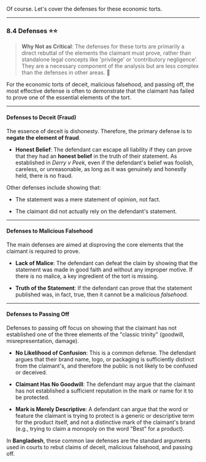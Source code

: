 Of course. Let's cover the defenses for these economic torts.

---

### 8.4 Defenses ⭐⭐

> **Why Not as Critical**: The defenses for these torts are primarily a direct rebuttal of the elements the claimant must prove, rather than standalone legal concepts like 'privilege' or 'contributory negligence'. They are a necessary component of the analysis but are less complex than the defenses in other areas. 🚫

For the economic torts of deceit, malicious falsehood, and passing off, the most effective defense is often to demonstrate that the claimant has failed to prove one of the essential elements of the tort.

---

#### Defenses to Deceit (Fraud)

The essence of deceit is dishonesty. Therefore, the primary defense is to **negate the element of fraud**.

- **Honest Belief**: The defendant can escape all liability if they can prove that they had an **honest belief** in the truth of their statement. As established in _Derry v Peek_, even if the defendant's belief was foolish, careless, or unreasonable, as long as it was genuinely and honestly held, there is no fraud.
    

Other defenses include showing that:

- The statement was a mere statement of opinion, not fact.
    
- The claimant did not actually rely on the defendant's statement.
    

---

#### Defenses to Malicious Falsehood

The main defenses are aimed at disproving the core elements that the claimant is required to prove.

- **Lack of Malice**: The defendant can defeat the claim by showing that the statement was made in good faith and without any improper motive. If there is no malice, a key ingredient of the tort is missing.
    
- **Truth of the Statement**: If the defendant can prove that the statement published was, in fact, true, then it cannot be a malicious _falsehood_.
    

---

#### Defenses to Passing Off

Defenses to passing off focus on showing that the claimant has not established one of the three elements of the "classic trinity" (goodwill, misrepresentation, damage).

- **No Likelihood of Confusion**: This is a common defense. The defendant argues that their brand name, logo, or packaging is sufficiently distinct from the claimant's, and therefore the public is not likely to be confused or deceived.
    
- **Claimant Has No Goodwill**: The defendant may argue that the claimant has not established a sufficient reputation in the mark or name for it to be protected.
    
- **Mark is Merely Descriptive**: A defendant can argue that the word or feature the claimant is trying to protect is a generic or descriptive term for the product itself, and not a distinctive mark of the claimant's brand (e.g., trying to claim a monopoly on the word "Best" for a product).
    

In **Bangladesh**, these common law defenses are the standard arguments used in courts to rebut claims of deceit, malicious falsehood, and passing off.